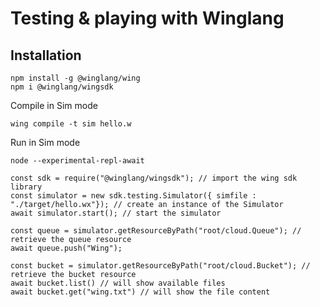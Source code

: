 # Testing &amp; playing with Winglang

## Installation


```
npm install -g @winglang/wing
npm i @winglang/wingsdk
```

Compile in Sim mode
```
wing compile -t sim hello.w
```

Run in Sim mode
```
node --experimental-repl-await

const sdk = require("@winglang/wingsdk"); // import the wing sdk library
const simulator = new sdk.testing.Simulator({ simfile : "./target/hello.wx"}); // create an instance of the Simulator
await simulator.start(); // start the simulator 

const queue = simulator.getResourceByPath("root/cloud.Queue"); // retrieve the queue resource
await queue.push("Wing");

const bucket = simulator.getResourceByPath("root/cloud.Bucket"); // retrieve the bucket resource
await bucket.list() // will show available files
await bucket.get("wing.txt") // will show the file content
```


